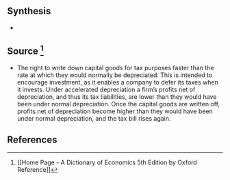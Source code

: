## Synthesis
- 
## Source [^1]
- The right to write down capital goods for tax purposes faster than the rate at which they would normally be depreciated. This is intended to encourage investment, as it enables a company to defer its taxes when it invests. Under accelerated depreciation a firm’s profits net of depreciation, and thus its tax liabilities, are lower than they would have been under normal depreciation. Once the capital goods are written off, profits net of depreciation become higher than they would have been under normal depreciation, and the tax bill rises again. 
## References

[^1]: [[Home Page - A Dictionary of Economics 5th Edition by Oxford Reference]]